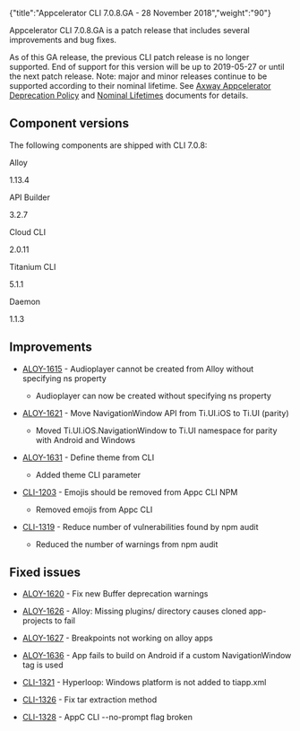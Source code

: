 {"title":"Appcelerator CLI 7.0.8.GA - 28 November 2018","weight":"90"}

Appcelerator CLI 7.0.8.GA is a patch release that includes several improvements and bug fixes.

As of this GA release, the previous CLI patch release is no longer supported. End of support for this version will be up to 2019-05-27 or until the next patch release. Note: major and minor releases continue to be supported according to their nominal lifetime. See [Axway Appcelerator Deprecation Policy](/docs/appc/AMPLIFY_Appcelerator_Services_Overview/Axway_Appcelerator_Deprecation_Policy/) and [Nominal Lifetimes](/docs/appc/AMPLIFY_Appcelerator_Services_Overview/Axway_Appcelerator_Product_Lifecycle/#NominalLifetimes) documents for details.

## Component versions

The following components are shipped with CLI 7.0.8:

Alloy

1.13.4

API Builder

3.2.7

Cloud CLI

2.0.11

Titanium CLI

5.1.1

Daemon

1.1.3

## Improvements

* [ALOY-1615](https://jira.appcelerator.org/browse/ALOY-1615) - Audioplayer cannot be created from Alloy without specifying ns property

  * Audioplayer can now be created without specifying ns property

* [ALOY-1621](https://jira.appcelerator.org/browse/ALOY-1621) - Move NavigationWindow API from Ti.UI.iOS to Ti.UI (parity)

  * Moved Ti.UI.iOS.NavigationWindow to Ti.UI namespace for parity with Android and Windows

* [ALOY-1631](https://jira.appcelerator.org/browse/ALOY-1631) - Define theme from CLI

  * Added theme CLI parameter

* [CLI-1203](https://jira.appcelerator.org/browse/CLI-1203) - Emojis should be removed from Appc CLI NPM

  * Removed emojis from Appc CLI

* [CLI-1319](https://jira.appcelerator.org/browse/CLI-1319) - Reduce number of vulnerabilities found by npm audit

  * Reduced the number of warnings from npm audit


## Fixed issues

* [ALOY-1620](https://jira.appcelerator.org/browse/ALOY-1620) - Fix new Buffer deprecation warnings

* [ALOY-1626](https://jira.appcelerator.org/browse/ALOY-1626) - Alloy: Missing plugins/ directory causes cloned app-projects to fail

* [ALOY-1627](https://jira.appcelerator.org/browse/ALOY-1627) - Breakpoints not working on alloy apps

* [ALOY-1636](https://jira.appcelerator.org/browse/ALOY-1636) - App fails to build on Android if a custom NavigationWindow tag is used

* [CLI-1321](https://jira.appcelerator.org/browse/CLI-1321) - Hyperloop: Windows platform is not added to tiapp.xml

* [CLI-1326](https://jira.appcelerator.org/browse/CLI-1326) - Fix tar extraction method

* [CLI-1328](https://jira.appcelerator.org/browse/CLI-1328) - AppC CLI --no-prompt flag broken
